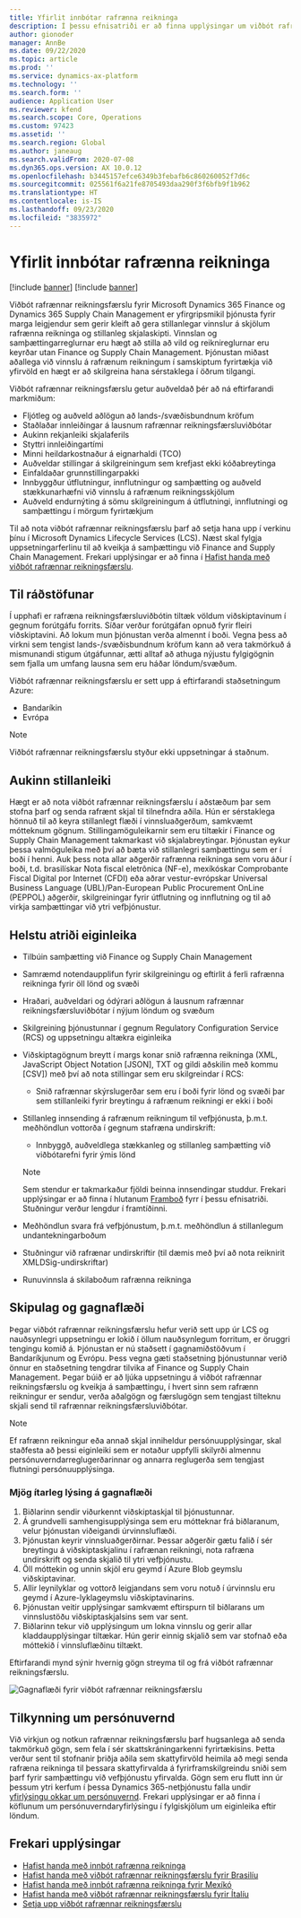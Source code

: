 ```yaml
---
title: Yfirlit innbótar rafrænna reikninga
description: Í þessu efnisatriði er að finna upplýsingar um viðbót rafrænnar reikningsfærslu í Microsoft Dynamics 365 Finance og Dynamics 365 Supply Chain Management.
author: gionoder
manager: AnnBe
ms.date: 09/22/2020
ms.topic: article
ms.prod: ''
ms.service: dynamics-ax-platform
ms.technology: ''
ms.search.form: ''
audience: Application User
ms.reviewer: kfend
ms.search.scope: Core, Operations
ms.custom: 97423
ms.assetid: ''
ms.search.region: Global
ms.author: janeaug
ms.search.validFrom: 2020-07-08
ms.dyn365.ops.version: AX 10.0.12
ms.openlocfilehash: b3445157efce6349b3febafb6c860260052f7d6c
ms.sourcegitcommit: 025561f6a21fe8705493daa290f3f6bfb9f1b962
ms.translationtype: HT
ms.contentlocale: is-IS
ms.lasthandoff: 09/23/2020
ms.locfileid: "3835972"
---
```

# <a name="electronic-invoicing-add-on-overview"></a>Yfirlit innbótar rafrænna reikninga

[!include [banner](../includes/banner.md)]
[!include [banner](../includes/preview-banner.md)]

Viðbót rafrænnar reikningsfærslu fyrir Microsoft Dynamics 365 Finance og Dynamics 365 Supply Chain Management er yfirgripsmikil þjónusta fyrir marga leigjendur sem gerir kleift að gera stillanlegar vinnslur á skjölum rafrænna reikninga og stillanleg skjalaskipti. Vinnslan og samþættingarreglurnar eru hægt að stilla að vild og reiknireglurnar eru keyrðar utan Finance og Supply Chain Management. Þjónustan miðast aðallega við vinnslu á rafrænum reikningum í samskiptum fyrirtækja við yfirvöld en hægt er að skilgreina hana sérstaklega í öðrum tilgangi.

Viðbót rafrænnar reikningsfærslu getur auðveldað þér að ná eftirfarandi markmiðum:

- Fljótleg og auðveld aðlögun að lands-/svæðisbundnum kröfum
- Staðlaðar innleiðingar á lausnum rafrænnar reikningsfærsluviðbótar
- Aukinn rekjanleiki skjalaferils
- Styttri innleiðingartími
- Minni heildarkostnaður á eignarhaldi (TCO)
- Auðveldar stillingar á skilgreiningum sem krefjast ekki kóðabreytinga
- Einfaldaðar grunnstillingarpakki
- Innbyggður útflutningur, innflutningur og samþætting og auðveld stækkunarhæfni við vinnslu á rafrænum reikningsskjölum
- Auðveld endurnýting á sömu skilgreiningum á útflutningi, innflutningi og samþættingu í mörgum fyrirtækjum

Til að nota viðbót rafrænnar reikningsfærslu þarf að setja hana upp í verkinu þínu í Microsoft Dynamics Lifecycle Services (LCS). Næst skal fylgja uppsetningarferlinu til að kveikja á samþættingu við Finance and Supply Chain Management. Frekari upplýsingar er að finna í [Hafist handa með viðbót rafrænnar reikningsfærslu](e-invoicing-get-started.md).

## <a name="availability"></a>Til ráðstöfunar

Í upphafi er rafræna reikningsfærsluviðbótin tiltæk völdum viðskiptavinum í gegnum forútgáfu forrits. Síðar verður forútgáfan opnuð fyrir fleiri viðskiptavini. Að lokum mun þjónustan verða almennt í boði. Vegna þess að virkni sem tengist lands-/svæðisbundnum kröfum kann að vera takmörkuð á mismunandi stigum útgáfunnar, ætti alltaf að athuga nýjustu fylgigögnin sem fjalla um umfang lausna sem eru háðar löndum/svæðum.

Viðbót rafrænnar reikningsfærslu er sett upp á eftirfarandi staðsetningum Azure:

- Bandaríkin
- Evrópa

> [!NOTE]
> Viðbót rafrænnar reikningsfærslu styður ekki uppsetningar á staðnum.

## <a name="extended-configurability"></a>Aukinn stillanleiki

Hægt er að nota viðbót rafrænnar reikningsfærslu í aðstæðum þar sem stofna þarf og senda rafrænt skjal til tilnefndra aðila. Hún er sérstaklega hönnuð til að keyra stillanlegt flæði í vinnsluaðgerðum, samkvæmt mótteknum gögnum. Stillingamöguleikarnir sem eru tiltækir í Finance og Supply Chain Management takmarkast við skjalabreytingar. Þjónustan eykur þessa valmöguleika með því að bæta við stillanlegri samþættingu sem er í boði í henni. Auk þess nota allar aðgerðir rafrænna reikninga sem voru áður í boði, t.d. brasilískar Nota fiscal eletrônica (NF-e), mexíkóskar Comprobante Fiscal Digital por Internet (CFDI) eða aðrar vestur-evrópskar Universal Business Language (UBL)/Pan-European Public Procurement OnLine (PEPPOL) aðgerðir, skilgreiningar fyrir útflutning og innflutning og til að virkja samþættingar við ytri vefþjónustur.

## <a name="feature-highlights"></a>Helstu atriði eiginleika

- Tilbúin samþætting við Finance og Supply Chain Management
- Samræmd notendaupplifun fyrir skilgreiningu og eftirlit á ferli rafrænna reikninga fyrir öll lönd og svæði
- Hraðari, auðveldari og ódýrari aðlögun á lausnum rafrænnar reikningsfærsluviðbótar í nýjum löndum og svæðum
- Skilgreining þjónustunnar í gegnum Regulatory Configuration Service (RCS) og uppsetningu altækra eiginleika
- Viðskiptagögnum breytt í margs konar snið rafrænna reikninga (XML, JavaScript Object Notation \[JSON\], TXT og gildi aðskilin með kommu \[CSV\]) með því að nota stillingar sem eru skilgreindar í RCS:

    - Snið rafrænnar skýrslugerðar sem eru í boði fyrir lönd og svæði þar sem stillanleiki fyrir breytingu á rafrænum reikningi er ekki í boði

- Stillanleg innsending á rafrænum reikningum til vefþjónusta, þ.m.t. meðhöndlun vottorða í gegnum stafræna undirskrift:

    - Innbyggð, auðveldlega stækkanleg og stillanleg samþætting við viðbótarefni fyrir ýmis lönd

    > [!NOTE]
    > Sem stendur er takmarkaður fjöldi beinna innsendingar studdur. Frekari upplýsingar er að finna í hlutanum [Framboð](#availability) fyrr í þessu efnisatriði. Stuðningur verður lengdur í framtíðinni.

- Meðhöndlun svara frá vefþjónustum, þ.m.t. meðhöndlun á stillanlegum undantekningarboðum
- Stuðningur við rafrænar undirskriftir (til dæmis með því að nota reiknirit XMLDSig-undirskriftar)
- Runuvinnsla á skilaboðum rafrænna reikninga

## <a name="architecture-and-data-flow"></a>Skipulag og gagnaflæði

Þegar viðbót rafrænnar reikningsfærslu hefur verið sett upp úr LCS og nauðsynlegri uppsetningu er lokið í öllum nauðsynlegum forritum, er öruggri tengingu komið á. Þjónustan er nú staðsett í gagnamiðstöðvum í Bandaríkjunum og Evrópu. Þess vegna gæti staðsetning þjónustunnar verið önnur en staðsetning tengdrar tilvika af Finance og Supply Chain Management. Þegar búið er að ljúka uppsetningu á viðbót rafrænnar reikningsfærslu og kveikja á samþættingu, í hvert sinn sem rafrænn reikningur er sendur, verða aðalgögn og færslugögn sem tengjast tilteknu skjali send til rafrænnar reikningsfærsluviðbótar.

> [!NOTE]
> Ef rafrænn reikningur eða annað skjal inniheldur persónuupplýsingar, skal staðfesta að þessi eiginleiki sem er notaður uppfylli skilyrði almennu persónuverndarreglugerðarinnar og annarra reglugerða sem tengjast flutningi persónuupplýsinga.

### <a name="high-level-description-of-the-data-flow"></a>Mjög ítarleg lýsing á gagnaflæði

1. Biðlarinn sendir viðurkennt viðskiptaskjal til þjónustunnar.
2. Á grundvelli samhengisupplýsinga sem eru mótteknar frá biðlaranum, velur þjónustan viðeigandi úrvinnsluflæði.
3. Þjónustan keyrir vinnsluaðgerðirnar. Þessar aðgerðir gætu falið í sér breytingu á viðskiptaskjalinu í rafrænan reikningi, nota rafræna undirskrift og senda skjalið til ytri vefþjónustu.
4. Öll móttekin og unnin skjöl eru geymd í Azure Blob geymslu viðskiptavinar.
5. Allir leynilyklar og vottorð leigjandans sem voru notuð í úrvinnslu eru geymd í Azure-lyklageymslu viðskiptavinarins.
6. Þjónustan veitir upplýsingar samkvæmt eftirspurn til biðlarans um vinnslustöðu viðskiptaskjalsins sem var sent.
7. Biðlarinn tekur við upplýsingum um lokna vinnslu og gerir allar kladdaupplýsingar tiltækar. Hún gerir einnig skjalið sem var stofnað eða móttekið í vinnsluflæðinu tiltækt.

Eftirfarandi mynd sýnir hvernig gögn streyma til og frá viðbót rafrænnar reikningsfærslu.

![Gagnaflæði fyrir viðbót rafrænnar reikningsfærslu](media/e-invoicing-service-data-flow-diagram-overview.png)

## <a name="privacy-notice"></a>Tilkynning um persónuvernd
Við virkjun og notkun rafrænnar reikningsfærslu þarf hugsanlega að senda takmörkuð gögn, sem fela í sér skattskráningarkenni fyrirtækisins. Þetta verður sent til stofnanir þriðja aðila sem skattyfirvöld heimila að megi senda rafræna reikninga til þessara skattyfirvalda á fyrirframskilgreindu sniði sem þarf fyrir samþættingu við vefþjónustu yfirvalda. Gögn sem eru flutt inn úr þessum ytri kerfum í þessa Dynamics 365-netþjónustu falla undir [yfirlýsingu okkar um persónuvernd](https://go.microsoft.com/fwlink/?LinkId=512132). Frekari upplýsingar er að finna í köflunum um persónuverndaryfirlýsingu í fylgiskjölum um eiginleika eftir löndum.

## <a name="additional-resources"></a>Frekari upplýsingar

- [Hafist handa með innbót rafrænna reikninga](e-invoicing-get-started.md)
- [Hafist handa með viðbót rafrænnar reikningsfærslu fyrir Brasilíu](e-invoicing-bra-get-started.md)
- [Hafist handa með innbót rafrænna reikninga fyrir Mexíkó](e-invoicing-mex-get-started.md)
- [Hafist handa með viðbót rafrænnar reikningsfærslu fyrir Ítalíu](e-invoicing-ita-get-started.md)
- [Setja upp viðbót rafrænnar reikningsfærslu](e-invoicing-setup.md)
